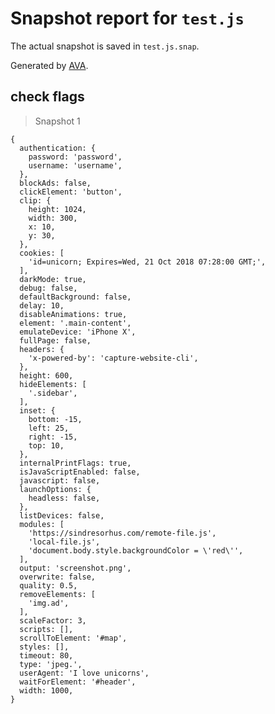 # Snapshot report for `test.js`

The actual snapshot is saved in `test.js.snap`.

Generated by [AVA](https://avajs.dev).

## check flags

> Snapshot 1

    {
      authentication: {
        password: 'password',
        username: 'username',
      },
      blockAds: false,
      clickElement: 'button',
      clip: {
        height: 1024,
        width: 300,
        x: 10,
        y: 30,
      },
      cookies: [
        'id=unicorn; Expires=Wed, 21 Oct 2018 07:28:00 GMT;',
      ],
      darkMode: true,
      debug: false,
      defaultBackground: false,
      delay: 10,
      disableAnimations: true,
      element: '.main-content',
      emulateDevice: 'iPhone X',
      fullPage: false,
      headers: {
        'x-powered-by': 'capture-website-cli',
      },
      height: 600,
      hideElements: [
        '.sidebar',
      ],
      inset: {
        bottom: -15,
        left: 25,
        right: -15,
        top: 10,
      },
      internalPrintFlags: true,
      isJavaScriptEnabled: false,
      javascript: false,
      launchOptions: {
        headless: false,
      },
      listDevices: false,
      modules: [
        'https://sindresorhus.com/remote-file.js',
        'local-file.js',
        'document.body.style.backgroundColor = \'red\'',
      ],
      output: 'screenshot.png',
      overwrite: false,
      quality: 0.5,
      removeElements: [
        'img.ad',
      ],
      scaleFactor: 3,
      scripts: [],
      scrollToElement: '#map',
      styles: [],
      timeout: 80,
      type: 'jpeg.',
      userAgent: 'I love unicorns',
      waitForElement: '#header',
      width: 1000,
    }

